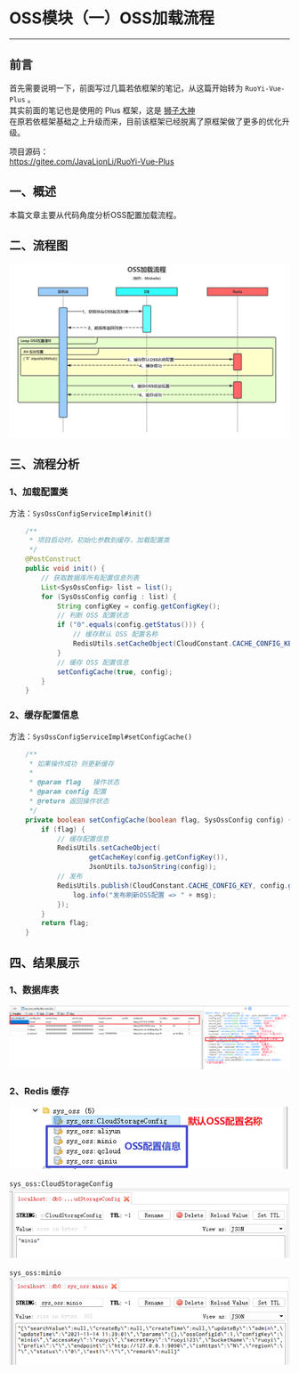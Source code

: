 # OSS模块（一）OSS加载流程
- - -
## 前言
首先需要说明一下，前面写过几篇若依框架的笔记，从这篇开始转为 `RuoYi-Vue-Plus` 。<br>
其实前面的笔记也是使用的 Plus 框架，这是 [狮子大神](https://blog.csdn.net/weixin_40461281)<br>
在原若依框架基础之上升级而来，目前该框架已经脱离了原框架做了更多的优化升级。

项目源码：<br>
https://gitee.com/JavaLionLi/RuoYi-Vue-Plus

## 一、概述
本篇文章主要从代码角度分析OSS配置加载流程。
## 二、流程图
![OSS加载流程](img01/c0e0cf8070c44165913ee1f7a3d447b4.png)
## 三、流程分析
### 1、加载配置类
方法：`SysOssConfigServiceImpl#init()`

```java
	/**
     * 项目启动时，初始化参数到缓存，加载配置类
     */
    @PostConstruct
    public void init() {
    	// 获取数据库所有配置信息列表
        List<SysOssConfig> list = list();
        for (SysOssConfig config : list) {
            String configKey = config.getConfigKey();
            // 判断 OSS 配置状态
            if ("0".equals(config.getStatus())) {
                // 缓存默认 OSS 配置名称
                RedisUtils.setCacheObject(CloudConstant.CACHE_CONFIG_KEY, configKey);
            }
            // 缓存 OSS 配置信息
            setConfigCache(true, config);
        }
    }
```
### 2、缓存配置信息
方法：`SysOssConfigServiceImpl#setConfigCache()`

```java
	/**
     * 如果操作成功 则更新缓存
     *
     * @param flag   操作状态
     * @param config 配置
     * @return 返回操作状态
     */
    private boolean setConfigCache(boolean flag, SysOssConfig config) {
        if (flag) {
        	// 缓存配置信息
            RedisUtils.setCacheObject(
                    getCacheKey(config.getConfigKey()),
                    JsonUtils.toJsonString(config));
            // 发布
            RedisUtils.publish(CloudConstant.CACHE_CONFIG_KEY, config.getConfigKey(), msg -> {
                log.info("发布刷新OSS配置 => " + msg);
            });
        }
        return flag;
    }
```
## 四、结果展示
### 1、数据库表
![DB](img01/992a1b477d4547859e5f8bf9577b50d5.png)
### 2、Redis 缓存
![redis](img01/2514675833fa4fd3ac6e1329a009ed9f.png)<br>

`sys_oss:CloudStorageConfig`<br>
![名称缓存](img01/2aa5d8c0688449d4bee709a181f25d26.png)<br>

`sys_oss:minio`<br>
![缓存信息](img01/f4094cd099594c5b9c894de64b454448.png)
